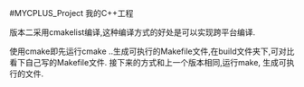 #MYCPLUS_Project
我的C++工程

版本二采用cmakelist编译,这种编译方式的好处是可以实现跨平台编译.

使用cmake即先运行cmake ..生成可执行的Makefile文件,在build文件夹下,可对比看下自己写的Makefile文件.
接下来的方式和上一个版本相同,运行make, 生成可执行的文件.
